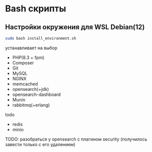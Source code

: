 # Bash cкрипты

## Настройки окружения для WSL Debian(12)
```bash
sudo bash install_environment.sh
```
устанавливает на выбор 

- PHP(8.3 + fpm)
- Composer
- Git
- MySQL
- NGINX
- memcached
- opensearch(+jdk)
- opensearch-dashboard
- Munin
- rabbitmq(+erlang)

todo
- redis
- minio

TODO: разобраться у opensearch с плагином security (получилось завести только с его удалением)